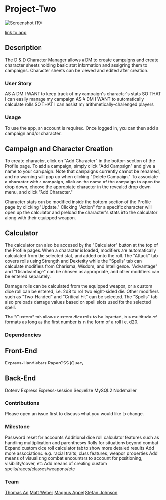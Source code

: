 # Project-Two

![Screenshot (19)](https://user-images.githubusercontent.com/70540019/97221578-542b9480-178a-11eb-8bf9-1727c30daa64.png)

[link to app](https://stark-island-65376.herokuapp.com/campaigns)


## Description 

The D & D Character Manager allows a DM to create campaigns and create character sheets holding basic stat information and assigning them to campaigns. Character sheets can be viewed and edited after creation. 

### User Story

AS A DM
I WANT to keep track of my campaign's character's stats
SO THAT I can easily manage my campaign
AS A DM
I WANT to automatically calculate rolls
SO THAT I can assist my arithmetically-challenged players


### Usage

To use the app, an account is required. Once logged in, you can then add a campaign and/or character. 

## Campaign and Character Creation
To create character, click on "Add Character" in the bottom section of the Profile page. To add a campaign, simply click "Add Campaign" and give a name to your campaign. Note that campaigns currently cannot be renamed, and no warning will pop up when clicking "Delete Campaign." To associate a character with a campaign, click on the name of the campaign to open the drop down, choose the appropiate character in the revealed drop down menu, and click "Add Character."

Character stats can be modified inside the bottom section of the Profile page by clicking "Update." Clicking "Action" for a specific character will open up the calculator and preload the character's stats into the calculator along with their equipped weapon. 

## Calculator

The calculator can also be accesed by the "Calculator" button at the top of the Profile pages. When a character is loaded, modifiers are automatically calculated from the selected stat, and added onto the roll. The "Attack" tab covers rolls using Strength and Dexterity while the "Spells" tab can calculate modifiers from Charisma, Wisdom, and Intelligence. "Advantage" and "Disadvantage" can be chosen as appropriate, and other modifiers can be entered separately. 

Damage rolls can be calculated from the equipped weapon, or a custom dice roll can be entered, i.e. 2d8 to roll two eight-sided die. Other modifiers such as "Two-Handed" and "Critical Hit" can be selected. The "Spells" tab also preloads damage values based on spell slots used for the selected spell.

The "Custom" tab allows custom dice rolls to be inputted, in a multitude of formats as long as the first number is in the form of a roll i.e. d20.

### Dependencies

## Front-End
Express-Handlebars
PaperCSS
jQuery

## Back-End
Dotenv
Express
Express-session
Sequelize
MySQL2
Nodemailer

### Contributions
Please open an issue first to discuss what you would like to change.

### Milestone
Password reset for accounts
Additional dice roll calculator features such as handling multiplication and parentheses
Rolls for situations beyond combat
Expand custom dice roll calculator tab to show more detailed results
Add more associations. e.g. racial traits, class features, weapon properties
Add means of visualizing combat encounters to account for positioning, visibility/cover, etc
Add means of creating custom spells/races/classes/weapons/etc


### Team

[Thomas An](https://github.com/artuis/)
[Matt Weber](https://github.com/webermg/)
[Magnus Appel](https://github.com/Magnus-Jay/)
[Stefan Johnson](https://github.com/Stefj12/)

